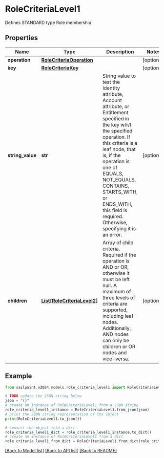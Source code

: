 # RoleCriteriaLevel1

Defines STANDARD type Role membership

## Properties

Name | Type | Description | Notes
------------ | ------------- | ------------- | -------------
**operation** | [**RoleCriteriaOperation**](RoleCriteriaOperation.md) |  | [optional] 
**key** | [**RoleCriteriaKey**](RoleCriteriaKey.md) |  | [optional] 
**string_value** | **str** | String value to test the Identity attribute, Account attribute, or Entitlement specified in the key w/r/t the specified operation. If this criteria is a leaf node, that is, if the operation is one of EQUALS, NOT_EQUALS, CONTAINS, STARTS_WITH, or ENDS_WITH, this field is required. Otherwise, specifying it is an error. | [optional] 
**children** | [**List[RoleCriteriaLevel2]**](RoleCriteriaLevel2.md) | Array of child criteria. Required if the operation is AND or OR, otherwise it must be left null. A maximum of three levels of criteria are supported, including leaf nodes. Additionally, AND nodes can only be children or OR nodes and vice-versa. | [optional] 

## Example

```python
from sailpoint.v2024.models.role_criteria_level1 import RoleCriteriaLevel1

# TODO update the JSON string below
json = "{}"
# create an instance of RoleCriteriaLevel1 from a JSON string
role_criteria_level1_instance = RoleCriteriaLevel1.from_json(json)
# print the JSON string representation of the object
print(RoleCriteriaLevel1.to_json())

# convert the object into a dict
role_criteria_level1_dict = role_criteria_level1_instance.to_dict()
# create an instance of RoleCriteriaLevel1 from a dict
role_criteria_level1_from_dict = RoleCriteriaLevel1.from_dict(role_criteria_level1_dict)
```
[[Back to Model list]](../README.md#documentation-for-models) [[Back to API list]](../README.md#documentation-for-api-endpoints) [[Back to README]](../README.md)


